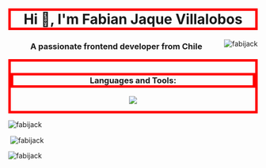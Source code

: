 <!DOCTYPE html>
<html>
  
<head>
  <meta charset="UTF-8">
  <meta http-equiv="refresh" content="30">
  <meta name="viewport" content="width=device-width, initial-scale=1.0">
</head>
  
<body>
<h1 align="center" style="border: 5px solid red;">Hi 👋, I'm Fabian Jaque Villalobos</h1>
<img style="float:right;" src="https://komarev.com/ghpvc/?username=fabijack&label=Profile%20views&color=0e75b6&style=flat" alt="fabijack" />
<h3 align="center">A passionate frontend developer from Chile</h3>
  
<div style="border: 5px solid red;">
  
<h3 style="border: 5px solid red;" align="center">Languages and Tools:</h3>
<p align="center">
  <a href="https://skillicons.dev">
    <img src="https://skillicons.dev/icons?i=html,css,javascript,python,mysql,django,angular,bootstrap,vscode"/>
  </a>
</p>
  
</div>  

<p><img align="center" src="https://github-readme-stats.vercel.app/api/top-langs?username=fabijack&show_icons=true&locale=en&layout=compact" alt="fabijack" /></p>
<p>&nbsp;<img align="center" src="https://github-readme-stats.vercel.app/api?username=fabijack&show_icons=true&locale=en" alt="fabijack" /></p>
<p><img align="center" src="https://github-readme-streak-stats.herokuapp.com/?user=fabijack&" alt="fabijack" /></p>
  
</body>
</html>
